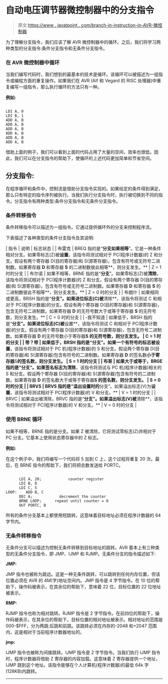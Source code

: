 # 自动电压调节器微控制器中的分支指令

> 原文:[https://www . javatpoint . com/branch-in-instruction-in-AVR-微控制器](https://www.javatpoint.com/branch-instruction-in-avr-microcontroller)

为了理解分支指令，我们应该了解 AVR 微控制器中的循环。之后，我们将学习两种类型的分支指令:条件分支指令和无条件分支指令。

### 在 AVR 微控制器中循环

当我们编写代码时，我们想到的最基本的技术是循环。该循环可以被描述为一组指令或编程方面的重复操作。如果我们在 AVR (Alf 和 Vegard 的 RISC 处理器)中重复编写一组指令，那么执行循环的方法只有一种。

**例如:**

```

LDI A, 0
LDI B, 1
ADD A, B
ADD A, B
ADD A, B
ADD A, B
ADD A, B
ADD A, B

```

借助上面的例子，我们可以看到上面的代码占用了大量的空间，效率也很低。因此，我们可以在分支指令的帮助下，使循环的上述代码更加简单和节省空间。

## 分支指令:

在程序循环和条件中，控制流是借助分支指令实现的。如果给定的条件得到满足，那么只有特定的指令序列被执行。当我们执行分支指令时，执行被切换到不同的指令。分支指令有两种类型:条件分支指令和无条件分支指令。

### 条件转移指令

条件转移指令可以描述为一组指令。它通过提供循环外的分支来控制程序流。

下表描述了各种类型的条件分支指令及其说明:

| 指令 | 说明 | 标志状态 |
| 布雷克 | BREQ 指的是“**分支如果相等**”。它是一种条件相对分支。如果零标志(Z)被**设置**，该指令将测试相对于 PC(程序计数器)的 Z 和分支。假设有两个寄存器 D(目的寄存器)和 S(源寄存器)，包含有符号或无符号二进制数。如果寄存器 **D** 和寄存器 **S** 的二进制数彼此相等**，则分支发生。** | Z = 1 时的分支 |
| 布尔诺 | 如果不相等，BRNE 指的是“**分支**”。如果零标志(Z)被**清除**，该指令将测试相对于 PC(程序计数器)的 Z 和分支。假设有两个寄存器 D(目的寄存器)和 S(源寄存器)，包含有符号或无符号二进制数。如果寄存器 **D** 和寄存器 **S** 的二进制数彼此不相等**，则分支发生。** | Z = 0 时的分支 |
| 布朗什 | 如果相同或更高，BRSH 指的是“**分支”。如果进位标志(C)被**清除**，该指令将测试 C 和相对于 PC(程序计数器)的分支。假设有两个寄存器 D(目的寄存器)和 S(源寄存器)，包含无符号二进制数。如果寄存器 **D** 的无符号数大于或等于寄存器 **S** 的无符号数，则分支发生。** | C = 0 时的分支 |
| -我不知道 | 如果低于，BRSH 指的是“**分支”。如果进位标志(C)被**设置**，该指令将测试 C 和相对于 PC(程序计数器)的分支。假设有两个寄存器 D(目的寄存器)和 S(源寄存器)，包含无符号二进制数。如果寄存器 **D** 的无符号数小于寄存器**S 的无符号数，则分支发生。 | C = 1 时的分支 |
| 带？带 | 如果低于，BRSH 指的是“**分支”。如果一个有符号的标志被**设置**，该指令将测试相对于 PC 机(程序计数器)的 S 和分支。假设两个寄存器 D(目的寄存器)和 S(源寄存器)包含有符号的二进制数。如果寄存器 **D** 的签名数**小于寄存器**S**的签名数，则分支发生。 | S = 1 时的分支 |
| 布哥 | 如果大于或等于，BRGE 指的是“**分支”。如果签名标志为**清除**，该指令将测试与 PC 机(程序计数器)相关的 S 和分支。假设两个寄存器 D(目的寄存器)和 S(源寄存器)包含有符号的二进制数。如果寄存器 **D** 的签名数大于或等于寄存器**S 的签名数，则分支发生。 | S = 0 时的分支 |
| BRVS | BRVS 指的是“溢出设置时的**分支”。如果溢出标志(V)为**设置**，该指令将测试相对于 PC(程序计数器)的 V 和分支。** | V = 1 时的分支 |
| BRVC | 如果溢出被清除，BRVC 指的是“**分支”。如果溢出标志(V)被**清除**，该指令将测试相对于 PC(程序计数器)的 V 和分支。** | V = 0 时的分支 |

### 使用 BRNE 循环

如果不相等，BRNE 指的是分支。如果 Z 被清除，它将测试零标志(Z)并相对于 PC 分支。它基本上使用状态寄存器中的 Z 标志。

**例如:**

在这个例子中，我们将编写一个代码将 5 加到 C 上，这个过程将重复 20 次。最后，在 BRNE 指令的帮助下，我们将把总数发送给 PORTC。

```

      LDI A, 20;            counter register
      LDI B, 0
      LDI C, 5
LOOP:    ADD B, C
      DEC A;            decrement the counter  
      BRNE LOOP;      repeat until counter = 0
      OUT PORTC, B

```

所有的条件分支基本上都使用短跳转。这意味着目标地址必须在程序计数器的 64 字节内。

### 无条件转移指令

无条件分支可以描述为控制无条件转移到目标地址的跳转。AVR 基本上有三种类型的无条件分支指令，即 JMP、IJMP 和 RJMP。无条件分支的指令描述如下:

**JMP:**

JMP 指令也被称为跳远。这是一种无条件跳转，可以跳转到任何内存位置，但该位置必须在 AVR 的 4M(字)地址空间内。JMP 指令是 4 字节指令。在 10 位的帮助下，操作码被表示，在其余位的帮助下，意味着 22 位，目标位置的 22 位地址被表示。

**RMP:**

RJMP 指令也称为相对跳转。RJMP 指令是 2 字节指令。在前四位的帮助下，操作码被表示，在其余位的帮助下，目标位置的相对地址被表示。相对地址的范围是 000-$FFF，分为两跳:后跳和前跳。该跳转必须在内存的-2048 和+2047 范围内，这是相对于当前程序计数器地址的。

**jmp:**

IJMP 指令也被称为间接跳转。IJMP 指令是 2 字节指令。当我们执行 IJMP 指令时，程序计数器将借助 Z 寄存器的内容加载。这意味着 Z 寄存器提供一个地址，IJMP 跳到这个地址。该指令能够在个人计算机(程序计数器)的最低 64k 字(128KB)内跳转。

* * *